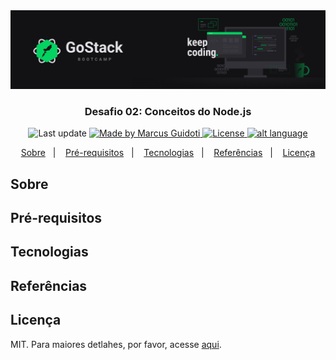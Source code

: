 <img alt="GoStack" src="https://github.com/mguidoti/learn-rocketseat-gostack-conceitos-nodejs/blob/master/assets/header.png">


<h3 align="center">
  Desafio 02: Conceitos do Node.js
</h3>

<p align="center">
  <img alt="Last update" src="https://img.shields.io/github/last-commit/mguidoti/learn-rocketseat-gostack-conceitos-nodejs?color=04D361"/>

  <a href="https://github.com/mguidoti">
      <img alt="Made by Marcus Guidoti" src="https://img.shields.io/badge/made%20by-mguidoti-%2304D361"/>
  </a>

  <a href="https://github.com/mguidoti/learn-rocketseat-gostack-conceitos-nodejs/blob/master/README-ptbr.md">
    <img alt="License" src="https://img.shields.io/github/license/mguidoti/learn-rocketseat-gostack-conceitos-nodejs?color=04D361">
  </a>

  <a href="https://github.com/mguidoti/learn-rocketseat-gostack-conceitos-nodejs/blob/master/README-ptbr.md">
    <img alt="alt language" src="https://img.shields.io/badge/alt%20language-pt--br-04D361"/>
  </a>

</p>

<p align="center">
  <a href="#Sobre">Sobre</a>&nbsp;&nbsp;&nbsp;|&nbsp;&nbsp;&nbsp;
  <a href="#Pré-requisitos">Pré-requisitos</a>&nbsp;&nbsp;&nbsp;|&nbsp;&nbsp;&nbsp;
  <a href="#Tecnologias">Tecnologias</a>&nbsp;&nbsp;&nbsp;|&nbsp;&nbsp;&nbsp;
  <a href="#Referências">Referências</a>&nbsp;&nbsp;&nbsp;|&nbsp;&nbsp;&nbsp;
  <a href="#Licença">Licença</a>
</p>

## Sobre

## Pré-requisitos

## Tecnologias

## Referências

## Licença
MIT. Para maiores detlahes, por favor, acesse [aqui](https://github.com/mguidoti/learn-rocketseat-gostack-conceitos-nodejs/blob/master/LICENSE). 